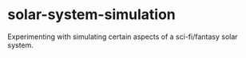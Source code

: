 # solar-system-simulation
Experimenting with simulating certain aspects of a sci-fi/fantasy solar system.
